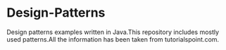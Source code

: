 # Design-Patterns

Design patterns examples written in Java.This repository includes mostly used patterns.All the information has been taken from tutorialspoint.com.

